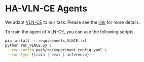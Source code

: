 # HA-VLN-CE Agents

We adapt [VLN-CE]((https://github.com/jacobkrantz/VLN-CE/)) to our task. Please see the [link](https://github.com/jacobkrantz/VLN-CE/) for more details.


 To train the agent of VLN-CE, you can use the following scripts.
 ```bash
 pip install -r requirements_VLNCE.txt
 python run_VLNCE.py \
  --exp-config path/to/experiment_config.yaml \
  --run-type {train | eval | inference}
 ```
